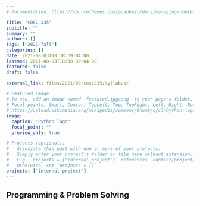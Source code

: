 ```yaml
---
# Documentation: https://sourcethemes.com/academic/docs/managing-content/

title: "COSC 235"
subtitle: ""
summary: ""
authors: []
tags: ["2021-fall"]
categories: []
date: 2021-08-03T18:38:39-04:00
lastmod: 2021-08-03T18:38:39-04:00
featured: false
draft: false

external_link: files/2021/09/cosc235/syllabus/

# Featured image
# To use, add an image named `featured.jpg/png` to your page's folder.
# Focal points: Smart, Center, TopLeft, Top, TopRight, Left, Right, BottomLeft, Bottom, BottomRight.
# https://upload.wikimedia.org/wikipedia/commons/thumb/c/c3/Python-logo-notext.svg/1024px-Python-logo-notext.svg.png
image:
  caption: "Python logo"
  focal_point: ""
  preview_only: true

# Projects (optional).
#   Associate this post with one or more of your projects.
#   Simply enter your project's folder or file name without extension.
#   E.g. `projects = ["internal-project"]` references `content/project/deep-learning/index.md`.
#   Otherwise, set `projects = []`.
projects: ["internal-project"]
---
```


## Programming & Problem Solving
